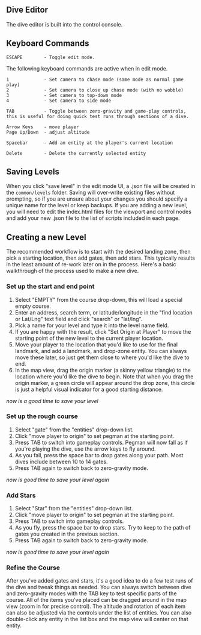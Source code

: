 Dive Editor
-----------

The dive editor is built into the control console.  


Keyboard Commands
-----------------

	ESCAPE        - Toggle edit mode.


The following keyboard commands are active when in edit mode.


	1             - Set camera to chase mode (same mode as normal game play)
	2             - Set camera to close up chase mode (with no wobble)
	3             - Set camera to top-down mode
	4             - Set camera to side mode

	TAB           - Toggle between zero-gravity and game-play controls, this is useful for doing quick test runs through sections of a dive.

	Arrow Keys    - move player
	Page Up/Down  - adjust altitude

	Spacebar      - Add an entity at the player's current location

	Delete        - Delete the currently selected entity



Saving Levels
-------------

When you click "save level" in the edit mode UI, a .json file will be created in the `common/levels` folder.  Saving will over-write existing files without prompting, so if you are unsure about your changes you should specify a unique name for the level or keep backups.  If you are adding a new level, you will need to edit the index.html files for the viewport and control nodes and add your new .json file to the list of scripts included in each page.


Creating a new Level
--------------------

The recommended workflow is to start with the desired landing zone, then pick a starting location, then add gates, then add stars.  This typically results in the least amount of re-work later on in the process.  Here's a basic walkthrough of the process used to make a new dive.


### Set up the start and end point

1. Select "EMPTY" from the course drop-down, this will load a special empty course.
2. Enter an address, search term, or latitude/longitude in the "find location or Lat/Lng" text field and click "search" or "lat/lng".
3. Pick a name for your level and type it into the level name field.
4. If you are happy with the result, click "Set Origin at Player" to move the starting point of the new level to the current player location.
5. Move your player to the location that you'd like to use for the final landmark, and add a landmark, and drop-zone entity.  You can always move these later, so just get them close to where you'd like the dive to end.
6. In the map view, drag the origin marker (a skinny yellow triangle) to the location where you'd like the dive to begin.  Note that when you drag the origin marker, a green circle will appear around the drop zone, this circle is just a helpful visual indicator for a good starting distance.

_now is a good time to save your level_


### Set up the rough course

1. Select "gate" from the "entities" drop-down list.
2. Click "move player to origin" to set pegman at the starting point.
3. Press TAB to switch into gameplay controls.  Pegman will now fall as if you're playing the dive, use the arrow keys to fly around.
4. As you fall, press the space bar to drop gates along your path.  Most dives include between 10 to 14 gates.
5. Press TAB again to switch back to zero-gravity mode.

_now is good time to save your level again_


### Add Stars

1. Select "Star" from the "entities" drop-down list.
2. Click "move player to origin" to set pegman at the starting point.
3. Press TAB to switch into gameplay controls.
4. As you fly, press the space bar to drop stars. Try to keep to the path of gates you created in the previous section.
5. Press TAB again to switch back to zero-gravity mode.

_now is good time to save your level again_


### Refine the Course

After you've added gates and stars, it's a good idea to do a few test runs of the dive and tweak things as needed.  You can always switch between dive and zero-gravity modes with the TAB key to test specific parts of the course.  All of the items you've placed can be dragged around in the map view (zoom in for precise control).  The altitude and rotation of each item can also be adjusted via the controls under the list of entities.  You can also double-click any entity in the list box and the map view will center on that entity.